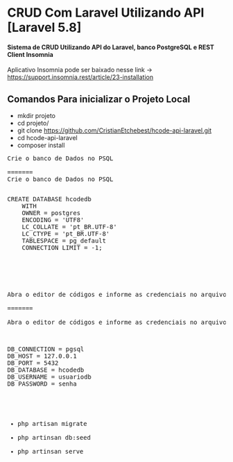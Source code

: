 # CRUD Com Laravel Utilizando API [Laravel 5.8]
#### Sistema de CRUD Utilizando API do Laravel, banco PostgreSQL e REST Client Insomnia

Aplicativo Insomnia pode ser baixado nesse link -> https://support.insomnia.rest/article/23-installation


## Comandos Para inicializar o Projeto Local
- mkdir projeto
- cd projeto/
- git clone https://github.com/CristianEtchebest/hcode-api-laravel.git
- cd hcode-api-laravel
- composer install


<pre>Crie o banco de Dados no PSQL

=======
Crie o banco de Dados no PSQL
<pre>

CREATE DATABASE hcodedb
    WITH 
    OWNER = postgres
    ENCODING = 'UTF8'
    LC_COLLATE = 'pt_BR.UTF-8'
    LC_CTYPE = 'pt_BR.UTF-8'
    TABLESPACE = pg_default
    CONNECTION LIMIT = -1;
    </pre>

<pre>    
Abra o editor de códigos e informe as credenciais no arquivo .env

=======
    
Abra o editor de códigos e informe as credenciais no arquivo .env
<pre> 

DB_CONNECTION = pgsql
DB_HOST = 127.0.0.1
DB_PORT = 5432
DB_DATABASE = hcodedb
DB_USERNAME = usuariodb
DB_PASSWORD = senha
</pre>

- php artisan migrate
- php artinsan db:seed
- php artinsan serve

